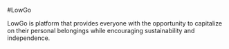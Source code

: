 #LowGo

LowGo is platform that provides everyone with the opportunity to capitalize on their personal belongings while encouraging sustainability and independence.
